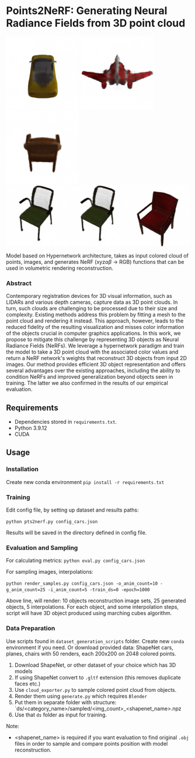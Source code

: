 # Points2NeRF: Generating Neural Radiance Fields from 3D point cloud


![Car](examples/car.gif) ![Plane](examples/plane.gif) ![Chair](examples/chair.gif)
![Interpolation](examples/interpolation.gif)

Model based on Hypernetwork architecture, takes as input colored cloud of points, images, and generates NeRF (xyz$\alpha$$\beta$ -> RGB) functions that can be used in volumetric rendering reconstruction.

### Abstract
Contemporary registration devices for 3D visual information, such as LIDARs and various depth cameras, capture data as 3D point clouds. In turn, such clouds are challenging to be processed due to their size and complexity. Existing methods address this problem by fitting a mesh to the point cloud and rendering it instead. This approach, however, leads to the reduced fidelity of the resulting visualization and misses color information of the objects crucial in computer graphics applications. In this work, we propose to mitigate this challenge by representing 3D objects as Neural Radiance Fields (NeRFs). We leverage a hypernetwork paradigm and train the model to take a 3D point cloud with the associated color values and return a NeRF network's weights that reconstruct 3D objects from input 2D images. Our method provides efficient 3D object representation and offers several advantages over the existing approaches, including the ability to condition NeRFs and improved generalization beyond objects seen in training. The latter we also confirmed in the results of our empirical evaluation.

## Requirements
- Dependencies stored in `requirements.txt`.
- Python 3.9.12
- CUDA

## Usage

### Installation
Create new conda environment 
 `pip install -r requirements.txt`
 
### Training
Edit config file, by setting up dataset and results paths:

`python pts2nerf.py config_cars.json`

Results will be saved in the directory defined in config file.

### Evaluation and Sampling

For calculating metrics:
`python eval.py config_cars.json`

For sampling images, interpolations:

`python render_samples.py config_cars.json -o_anim_count=10 -g_anim_count=25 -i_anim_count=5 -train_ds=0 -epoch=1000`

Above line, will render: 10 objects reconstruction image sets, 25 generated objects, 5 interpolations.
For each object, and some interpolation steps, script will have 3D object produced using marching cubes algorithm.
   
### Data Preparation
  
Use scripts found in `dataset_generation_scripts` folder. Create new `conda` environment if you need.
Or download provided data: ShapeNet cars, planes, chairs with 50 renders, each 200x200 on 2048 colored points.

1. Download ShapeNet, or other dataset of your choice which has 3D models
2. If using ShapeNet convert to `.gltf` extension (this removes duplicate faces etc.)
3. Use `cloud_exporter.py` to sample colored point cloud from objects.
4. Render them using `generate.py` which requires `Blender`
5. Put them in separate folder with structure: `ds/<category_name>/sampled/<img_count>_<shapenet_name>.npz
6. Use that `ds` folder as input for training.

Note:
- <shapenet_name> is required if you want evaluation to find original `.obj` files in order to sample and compare points position with model reconstruction.
